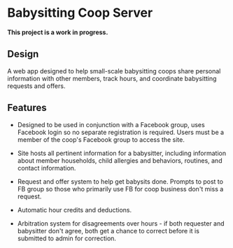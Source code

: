 # Babysitting Coop Server

**This project is a work in progress.**

## Design

A web app designed to help small-scale babysitting coops share personal information with other members, track hours, and coordinate babysitting requests and offers.

## Features

* Designed to be used in conjunction with a Facebook group, uses Facebook login so no separate registration is required. Users must be a member of the coop's Facebook group to access the site.

* Site hosts all pertinent information for a babysitter, including information about member households, child allergies and behaviors, routines, and contact information.

* Request and offer system to help get babysits done. Prompts to post to FB group so those who primarily use FB for coop business don't miss a request.

* Automatic hour credits and deductions.

* Arbitration system for disagreements over hours - if both requester and babysitter don't agree, both get a chance to correct before it is submitted to admin for correction.
